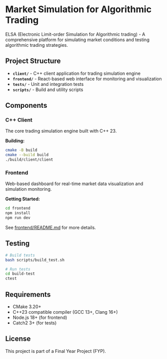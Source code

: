 # Market Simulation for Algorithmic Trading

ELSA (Electronic Limit-order Simulation for Algorithmic trading) - A comprehensive platform for simulating market conditions and testing algorithmic trading strategies.

## Project Structure

- **`client/`** - C++ client application for trading simulation engine
- **`frontend/`** - React-based web interface for monitoring and visualization
- **`tests/`** - Unit and integration tests
- **`scripts/`** - Build and utility scripts

## Components

### C++ Client

The core trading simulation engine built with C++ 23.

**Building:**
```bash
cmake -B build
cmake --build build
./build/client/client
```

### Frontend

Web-based dashboard for real-time market data visualization and simulation monitoring.

**Getting Started:**
```bash
cd frontend
npm install
npm run dev
```

See [frontend/README.md](frontend/README.md) for more details.

## Testing

```bash
# Build tests
bash scripts/build_test.sh

# Run tests
cd build-test
ctest
```

## Requirements

- CMake 3.20+
- C++23 compatible compiler (GCC 13+, Clang 16+)
- Node.js 18+ (for frontend)
- Catch2 3+ (for tests)

## License

This project is part of a Final Year Project (FYP).
